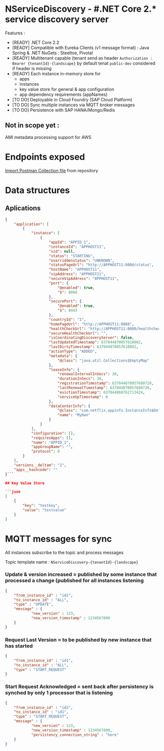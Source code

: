 # NServiceDiscovery - #.NET Core 2.* service discovery server

Features :

* [READY] .NET Core 2.2 
* [READY] Compatible with Eureka Clients (v1 message format) : Java Spring & .NET NuGets : Steeltoe, Pivotal
* [READY] Multitenant capable (tenant send as header `Authorization :  Bearer {tenantId}-{landscape}` by default tenat `public-dev` considered if header is missing
* [READY] Each instance in-memory store for 
	* apps
	* instances
	* key value store for general & app configuration
	* app dependency requirements (appNames)
* [TO DO] Deployable in Cloud Foundry (SAP Cloud Platform)
* [TO DO] Sync multiple instances via MQTT broker messages
* [TO DO] Persistence with SAP HANA/Mongo/Redis

## Not in scope yet :

AMI metadata processing support for AWS

# Endpoints exposed

[Import Postman Collection file](NServiceDiscovery.postman_collection.json) from repository

# Data structures

## Aplications

```json
{
    "application": [
        {
            "instance": [
                {
                    "appId": "APPID_1",
                    "instanceId": "APPHOST11",
                    "sid": null,
                    "status": "STARTING",
                    "overriddenstatus": "UNKNOWN",
                    "statusPageUrl": "http://APPHOST11:8080/status",
                    "hostName": "APPHOST11",
                    "vipAddress": "APPHOST11",
                    "secureVipAddress": "APPHOST11",
                    "port": {
                        "@enabled": true,
                        "$": 8080
                    },
                    "securePort": {
                        "@enabled": true,
                        "$": 8443
                    },
                    "countryId": "1",
                    "homePageUrl": "http://APPHOST11:8080",
                    "healthCheckUrl": "http://APPHOST11:8080/healthcheck",
                    "secureHealthCheckUrl": "",
                    "isCoordinatingDiscoveryServer": false,
                    "lastUpdatedTimestamp": 637044870057618082,
                    "lastDirtyTimestamp": 637044870057618082,
                    "actionType": "ADDED",
                    "metadata": {
                        "@class": "java.util.Collections$EmptyMap"
                    },
                    "leaseInfo": {
                        "renewalIntervalInSecs": 30,
                        "durationInSecs": 30,
                        "registrationTimestamp": 637044870057680720,
                        "lastRenewalTimestamp": 637044870057680720,
                        "evictionTimestamp": 637044868762713424,
                        "serviceUpTimestamp": 0
                    },
                    "dataCenterInfo": {
                        "@class": "com.netflix.appinfo.InstanceInfo$DefaultDataCenterInfo",
                        "name": "MyOwn"
                    }
                }
            ],
            "configuration": [],
            "requiresApps": [],
            "name": "APPID_1",
            "appGroupName": "",
            "protocol": 0
        }
    ],
    "versions__deltam": "2",
    "apps__hashcode": ""
}```

## Key Value Store

```json
[
    {
        "key": "testkey",
        "value": "testvalue"
    }
]
```

# MQTT messages for sync

All instances subscribe to the topic and process messages

Topic template name : `NServiceDiscovery-{tenantId}-{landscape}`

### Update & version increased = published by some instance that processed a change (published for all instances listening

```json
{
    "from_instance_id" : "id1",
    "to_instance_id" : "ALL",
	"type" : "UPDATE",
	"message" : {
            "new_version" : 123,
            "new_version_timestamp" : 1234567890
	}
}
```

### Request Last Version = to be published by new instance that has started

```json
{
    "from_instance_id" : "id1",
    "to_instance_id" : "ALL",
    "type" : "START_REQUEST"
}
```

### Start Request Acknowledged = sent back after persistency is synched by only 1 processor that is listening

```json
{
    "from_instance_id" : "id2",
    "to_instance_id" : "id1",
	"type" : "START_REQUEST",
	"message" : {
            "new_version" : 123,
            "new_version_timestamp" : 1234567890,
            "persistency_connection_string" : "here"
	}
}
```
